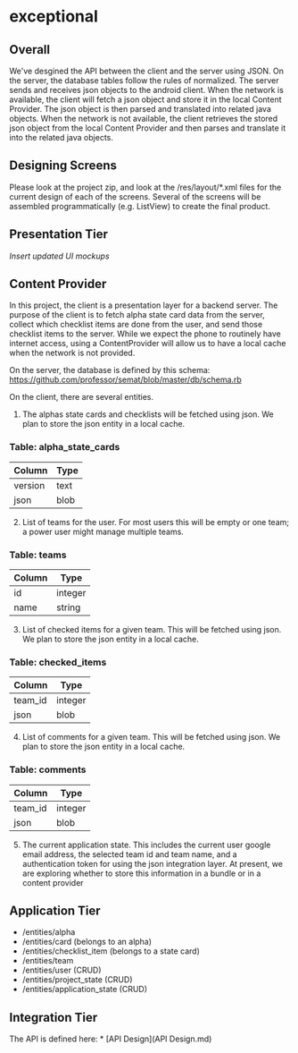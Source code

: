 exceptional
===========

## Overall
We've desgined the API between the client and the server using JSON. On the server, the database tables follow the rules of normalized. 
The server sends and receives json objects to the android client. When the network is available, the client will 
fetch a json object and store it in the local Content Provider. The json object is then parsed and translated into related
java objects. When the network is not available, the client retrieves the stored json object from the local Content Provider
and then parses and translate it into the related java objects.

## Designing Screens
Please look at the project zip, and look at the /res/layout/*.xml files for the current design of each of the screens.
Several of the screens will be assembled programmatically (e.g. ListView) to create the final product.

## Presentation Tier
_Insert updated UI mockups_


## Content Provider

In this project, the client is a presentation layer for a backend server. The purpose of the client is to fetch alpha state card data from
the server, collect which checklist items are done from the user, and send those checklist items to the server. While we expect the phone to
routinely have internet access, using a ContentProvider will allow us to have a local cache when the network is not provided.

On the server, the database is defined by this schema:
https://github.com/professor/semat/blob/master/db/schema.rb

On the client, there are several entities.
1) The alphas state cards and checklists will be fetched using json. We plan to store the json entity in a local cache.

### Table: alpha_state_cards
| Column | Type  |
| --- | --- | 
| version | text | 
| json | blob |


2) List of teams for the user. For most users this will be empty or one team; a power user might manage multiple teams. 

### Table: teams
| Column | Type  |
| --- | --- | 
| id | integer | 
| name | string |

3) List of checked items for a given team. This will be fetched using json. We plan to store the json entity in a local cache.

### Table: checked_items
| Column | Type  |
| --- | --- | 
| team_id | integer |
| json | blob |

4) List of comments for a given team. This will be fetched using json. We plan to store the json entity in a local cache.

### Table: comments
| Column | Type  |
| --- | --- | 
| team_id | integer |
| json | blob |

5) The current application state. This includes the current user google email address, the selected team id and team name, and a authentication token for using the json integration layer. At present, we are exploring whether to store this information in a bundle or in a content provider 



## Application Tier
* /entities/alpha
* /entities/card (belongs to an alpha)
* /entities/checklist_item (belongs to a state card)
* /entities/team 
* /entities/user (CRUD)
* /entities/project_state (CRUD)
* /entities/application_state (CRUD)


## Integration Tier

The API is defined here: * [API Design](API Design.md)

